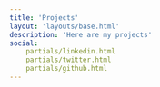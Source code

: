 ```yaml
---
title: 'Projects'
layout: 'layouts/base.html'
description: 'Here are my projects'
social:
    partials/linkedin.html
    partials/twitter.html
    partials/github.html
---
```

